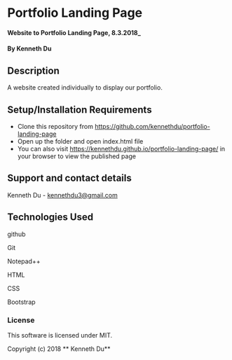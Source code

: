 # Portfolio Landing Page

#### Website to Portfolio Landing Page, 8.3.2018_

#### By Kenneth Du

## Description

A website created individually to display our portfolio.

## Setup/Installation Requirements

* Clone this repository from https://github.com/kennethdu/portfolio-landing-page
* Open up the folder and open index.html file
* You can also visit https://kennethdu.github.io/portfolio-landing-page/ in your browser to view the published page


## Support and contact details

Kenneth Du - kennethdu3@gmail.com

## Technologies Used

github

Git

Notepad++

HTML

CSS

Bootstrap

### License

This software is licensed under MIT.

Copyright (c) 2018 ** Kenneth Du**